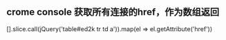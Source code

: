 ## crome console 获取所有连接的href，作为数组返回

[].slice.call(jQuery('table#ed2k tr td a')).map(el => el.getAttribute('href'))
